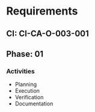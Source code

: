 # Requirements

## CI: CI-CA-O-003-001
## Phase: 01

### Activities
- Planning
- Execution
- Verification
- Documentation

